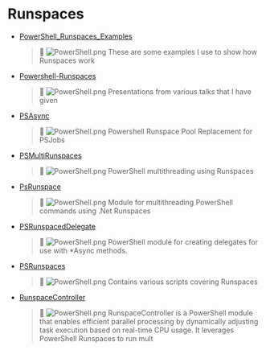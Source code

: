# Runspaces
- [PowerShell_Runspaces_Examples](<https://github.com/Thamielis/PowerShell_Runspaces_Examples>)
	> :memo: ![PowerShell.png](../images/PowerShell.png) These are some examples I use to show how Runspaces work 
- [Powershell-Runspaces](<https://github.com/In-Pro-Org/Powershell-Runspaces>)
	> :memo: ![PowerShell.png](../images/PowerShell.png) Presentations from various talks that I have given 
- [PSAsync](<https://github.com/Thamielis/PSAsync>)
	> :memo: ![PowerShell.png](../images/PowerShell.png) Powershell Runspace Pool Replacement for PSJobs 
- [PSMultiRunspaces](<https://github.com/Thamielis/PSMultiRunspaces>)
	> :memo: ![PowerShell.png](../images/PowerShell.png) PowerShell multithreading using Runspaces 
- [PsRunspace](<https://github.com/Thamielis/PsRunspace>)
	> :memo: ![PowerShell.png](../images/PowerShell.png) Module for multithreading PowerShell commands using .Net Runspaces 
- [PSRunspacedDelegate](<https://github.com/In-Pro-Org/PSRunspacedDelegate>)
	> :memo: ![PowerShell.png](../images/PowerShell.png) PowerShell module for creating delegates for use with *Async methods. 
- [PSRunspaces](<https://github.com/Thamielis/PSRunspaces>)
	> :memo: ![PowerShell.png](../images/PowerShell.png) Contains various scripts covering Runspaces 
- [RunspaceController](<https://github.com/Thamielis/RunspaceController>)
	> :memo: ![PowerShell.png](../images/PowerShell.png) RunspaceController is a PowerShell module that enables efficient parallel processing by dynamically adjusting task execution based on real-time CPU usage. It leverages PowerShell Runspaces to run mult 

